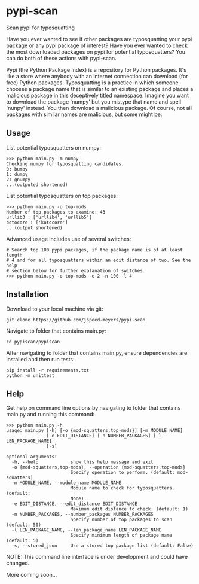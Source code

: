 # pypi-scan
Scan pypi for typosquatting

Have you ever wanted to see if other packages are typosquatting your pypi package or
any pypi package of interest? Have you ever wanted to check the most downloaded packages
on pypi for potential typosquatters? You can do both of these actions with pypi-scan.

Pypi (the Python Package Index) is a repository for Python packages. It's like a store
where anybody with an internet connection can download (for free) Python packages.
Typosquatting is a practice in which someone chooses a package name that is similar to
an existing package and places a malicious package in this deceptively titled namespace.
Imagine you want to download the package 'numpy' but you mistype that name and spell
'nunpy' instead. You then download a malicious package. Of course, not all packages with
similar names are malicious, but some might be. 

## Usage

List potential typosquatters on numpy:
```
>>> python main.py -m numpy
Checking numpy for typosquatting candidates.
0: bumpy
1: dumpy
2: gnumpy
...(outputed shortened)
```

List potential typosquatters on top packages:
```
>>> python main.py -o top-mods
Number of top packages to examine: 43
urllib3 : ['urllib4', 'urllib5']
botocore : ['kotocore']
...(output shortened)
```

Advanced usage includes use of several switches:
```
# Search top 100 pypi packages, if the package name is of at least length
# 4 and for all typosquatters within an edit distance of two. See the help
# section below for further explanation of switches.
>>> python main.py -o top-mods -e 2 -n 100 -l 4
```

## Installation

Download to your local machine via git:
```
git clone https://github.com/jspeed-meyers/pypi-scan
```

Navigate to folder that contains main.py:
```
cd pypiscan/pypiscan
```

After navigating to folder that contains main.py, ensure dependencies are
installed and then run tests:
```
pip install -r requirements.txt
python -m unittest
```

## Help

Get help on command line options by navigating to folder that contains main.py
and running this command:
```
>>> python main.py -h
usage: main.py [-h] [-o {mod-squatters,top-mods}] [-m MODULE_NAME]
               [-e EDIT_DISTANCE] [-n NUMBER_PACKAGES] [-l LEN_PACKAGE_NAME]
               [-s]

optional arguments:
  -h, --help            show this help message and exit
  -o {mod-squatters,top-mods}, --operation {mod-squatters,top-mods}
                        Specify operation to perform. (default: mod-squatters)
  -m MODULE_NAME, --module_name MODULE_NAME
                        Module name to check for typosquatters. (default:
                        None)
  -e EDIT_DISTANCE, --edit_distance EDIT_DISTANCE
                        Maximum edit distance to check. (default: 1)
  -n NUMBER_PACKAGES, --number_packages NUMBER_PACKAGES
                        Specify number of top packages to scan (default: 50)
  -l LEN_PACKAGE_NAME, --len_package_name LEN_PACKAGE_NAME
                        Specify minimum length of package name (default: 5)
  -s, --stored_json     Use a stored top package list (default: False)
```
NOTE: This command line interface is under development and could have changed.

More coming soon...
